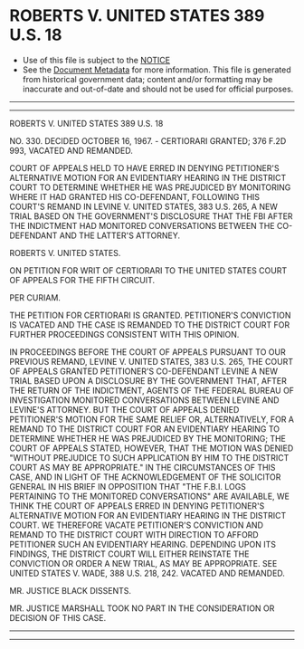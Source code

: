 ---
---

# ROBERTS V. UNITED STATES 389 U.S. 18

* Use of this file is subject to the [NOTICE](https://github.com/publicdocs/notice/blob/master/NOTICE)
* See the [Document Metadata](../../../) for more information.
  This file is generated from historical government data; content and/or formatting may be inaccurate and out-of-date and should not be used for official purposes.

----------
----------

ROBERTS V. UNITED STATES 389 U.S. 18

NO. 330.  DECIDED OCTOBER 16, 1967.  - CERTIORARI GRANTED; 376 F.2D 993, VACATED AND REMANDED.

COURT OF APPEALS HELD TO HAVE ERRED IN DENYING PETITIONER'S ALTERNATIVE MOTION FOR AN EVIDENTIARY HEARING IN THE DISTRICT COURT TO DETERMINE WHETHER HE WAS PREJUDICED BY MONITORING WHERE IT HAD GRANTED HIS CO-DEFENDANT, FOLLOWING THIS COURT'S REMAND IN LEVINE V. UNITED STATES, 383 U.S. 265, A NEW TRIAL BASED ON THE GOVERNMENT'S DISCLOSURE THAT THE FBI AFTER THE INDICTMENT HAD MONITORED CONVERSATIONS BETWEEN THE CO-DEFENDANT AND THE LATTER'S ATTORNEY.

ROBERTS V. UNITED STATES.

ON PETITION FOR WRIT OF CERTIORARI TO THE UNITED STATES COURT OF APPEALS FOR THE FIFTH CIRCUIT.

PER CURIAM.

THE PETITION FOR CERTIORARI IS GRANTED.  PETITIONER'S CONVICTION IS VACATED AND THE CASE IS REMANDED TO THE DISTRICT COURT FOR FURTHER PROCEEDINGS CONSISTENT WITH THIS OPINION.

IN PROCEEDINGS BEFORE THE COURT OF APPEALS PURSUANT TO OUR PREVIOUS REMAND, LEVINE V. UNITED STATES, 383 U.S. 265, THE COURT OF APPEALS GRANTED PETITIONER'S CO-DEFENDANT LEVINE A NEW TRIAL BASED UPON A DISCLOSURE BY THE GOVERNMENT THAT, AFTER THE RETURN OF THE INDICTMENT, AGENTS OF THE FEDERAL BUREAU OF INVESTIGATION MONITORED CONVERSATIONS BETWEEN LEVINE AND LEVINE'S ATTORNEY.  BUT THE COURT OF APPEALS DENIED PETITIONER'S MOTION FOR THE SAME RELIEF OR, ALTERNATIVELY, FOR A REMAND TO THE DISTRICT COURT FOR AN EVIDENTIARY HEARING TO DETERMINE WHETHER HE WAS PREJUDICED BY THE MONITORING; THE COURT OF APPEALS STATED, HOWEVER, THAT THE MOTION WAS DENIED "WITHOUT PREJUDICE TO SUCH APPLICATION BY HIM TO THE DISTRICT COURT AS MAY BE APPROPRIATE."  IN THE CIRCUMSTANCES OF THIS CASE, AND IN LIGHT OF THE ACKNOWLEDGEMENT OF THE SOLICITOR GENERAL IN HIS BRIEF IN OPPOSITION THAT "THE F.B.I. LOGS PERTAINING TO THE MONITORED CONVERSATIONS" ARE AVAILABLE, WE THINK THE COURT OF APPEALS ERRED IN DENYING PETITIONER'S ALTERNATIVE MOTION FOR AN EVIDENTIARY HEARING IN THE DISTRICT COURT.  WE THEREFORE VACATE PETITIONER'S CONVICTION AND REMAND TO THE DISTRICT COURT WITH DIRECTION TO AFFORD PETITIONER SUCH AN EVIDENTIARY HEARING.  DEPENDING UPON ITS FINDINGS, THE DISTRICT COURT WILL EITHER REINSTATE THE CONVICTION OR ORDER A NEW TRIAL, AS MAY BE APPROPRIATE.  SEE UNITED STATES V. WADE, 388 U.S. 218, 242.  VACATED AND REMANDED.

MR. JUSTICE BLACK DISSENTS.

MR. JUSTICE MARSHALL TOOK NO PART IN THE CONSIDERATION OR DECISION OF THIS CASE.


----------
----------

